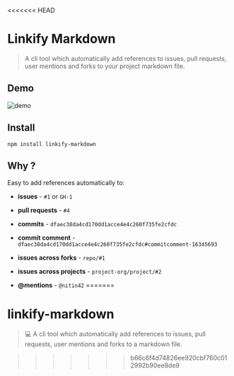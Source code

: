 <<<<<<< HEAD
# Linkify Markdown

> A cli tool which automatically add references to issues, pull requests, user mentions and forks to your project markdown file.

## Demo

![demo](http://g.recordit.co/ZTPOJp7ouz.gif)

## Install

```
npm install linkify-markdown
```

## Why ?

Easy to add references automatically to:

* **issues** - `#1` or `GH-1`

* **pull requests** - `#4`

* **commits** - `dfaec38da4cd170dd1acce4e4c260f735fe2cfdc`

* **commit comment** - `dfaec38da4cd170dd1acce4e4c260f735fe2cfdc#commitcomment-16345693`

* **issues across forks** - `repo/#1`

* **issues across projects** - `project-org/project/#2`

* **@mentions** - `@nitin42`
=======
# linkify-markdown
> 💻  A cli tool which automatically add references to issues, pull requests, user mentions and forks to a markdown file.

>>>>>>> b66c6f4d74826ee920cbf760c012992b90ee8de9
